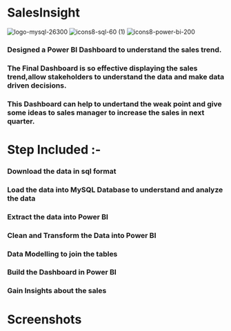 # SalesInsight

![logo-mysql-26300](https://github.com/rounakgarg68/Sales-Insight/assets/87636522/50481f61-cf73-4d1e-90bc-b1094e78bd6c)
![icons8-sql-60 (1)](https://github.com/rounakgarg68/Sales-Insight/assets/87636522/3aa4d56f-2581-4569-9029-e4c67be20f1e)
![icons8-power-bi-200](https://github.com/rounakgarg68/Sales-Insight/assets/87636522/26e677e1-83d9-42b0-893f-432b05e6b074)

### Designed a Power BI Dashboard to understand the sales trend.
### The Final Dashboard is so effective displaying the sales trend,allow stakeholders to understand the data and make data driven decisions.
### This Dashboard can help to undertand the weak point and give some ideas to sales manager to increase the sales in next quarter.

# Step Included :- 
### Download the data in sql format
### Load the data into MySQL Database to understand and analyze the data
### Extract the data into Power BI
### Clean and Transform the Data into Power BI
### Data Modelling to join the tables
### Build the Dashboard in Power BI
### Gain Insights about the sales

# Screenshots



